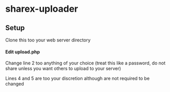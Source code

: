 # sharex-uploader

## Setup

Clone this too your web server directory

#### Edit upload.php

Change line 2 too anything of your choice (treat this like a password, do not share unless you want others to upload to your server)

Lines 4 and 5 are too your discretion although are not required to be changed
